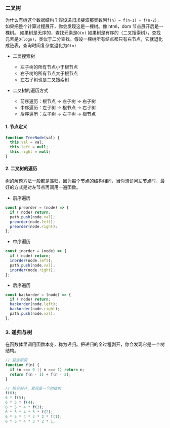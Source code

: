 ### 二叉树

为什么有树这个数据结构？假设递归求斐波那契数列`f(n) = f(n-1) + f(n-2)`，如果把整个计算过程展开，你会发现这是一棵树。像 html，dom 节点展开后是一棵树。
如果树是无序的，查找元素是`O(n)`
如果树是有序的（二叉搜索树），查找元素是`O(logn)`，类似于二分查找。假设一棵树所有结点都只有右节点，它就退化成链表，查询时间复杂度退化为`O(n)`

- 二叉搜索树

  - 左子树的所有节点小于根节点
  - 右子树的所有节点大于根节点
  - 左右子树也是二叉搜索树

- 二叉树的遍历方式

  - 前序遍历：根节点 -> 左子树 -> 右子树
  - 中序遍历：左子树 -> 根节点 -> 右子树
  - 后序遍历：左子树 -> 右子树 -> 根节点

#### 1. 节点定义

```js
function TreeNode(val) {
  this.val = val;
  this.left = null;
  this.right = null;
}
```

#### 2. 二叉树的遍历

树的解题方法一般都是递归，因为每个节点的结构相同，当你想访问左节点时，最好的方式是对左节点再调用一遍函数。

- 前序遍历

```js
const preorder = (node) => {
  if (!node) return;
  path.push(node.val);
  preorder(node.left);
  preorder(node.right);
};
```

- 中序遍历

```js
const inorder = (node) => {
  if (!node) return;
  inorder(node.left);
  path.push(node.val);
  inorder(node.right);
};
```

- 后序遍历

```js
const backorder = (node) => {
  if (!node) return;
  backorder(node.left);
  backorder(node.right);
  path.push(node.val);
};
```

### 3. 递归与树

在函数体里调用函数本身，称为递归。把递归的全过程剥开，你会发现它是一个树结构。

```js
// 斐波那契
function f(n) {
  if (n === 0 || n === 1) return n;
  return f(n - 1) + f(n - 2);
}

// 把它剥开，发现是一个树结构
f(6);
6 * f(5);
6 * 5 * f(4);
6 * 5 * 4 * f(3);
6 * 5 * 4 * 3 * f(2);
6 * 5 * 4 * 3 * 2 * f(1);
6 * 5 * 4 * 3 * 2 * 1;
```
